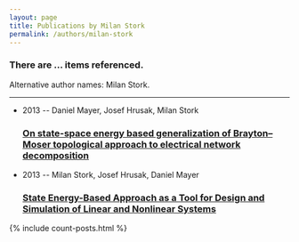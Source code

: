 ```yaml
---
layout: page
title: Publications by Milan Stork
permalink: /authors/milan-stork
---
```


<h3 id="number-posts">There are ... items referenced.</h3>
<p id='info-authors'>Alternative author names: Milan Stork.</p>
<hr />
<ul class="post-list">
<li><span class='post-meta'>2013 -- Daniel Mayer, Josef Hrusak, Milan Stork</span><h3><a class='post-link' href="{{ site.baseurl }}/on-state-space-energy-based-generalization-of-brayton-moser-topological-approach-to-electrical-network-decomposition">On state-space energy based generalization of Brayton–Moser topological approach to electrical network decomposition</a></h3></li>
<li><span class='post-meta'>2013 -- Milan Stork, Josef Hrusak, Daniel Mayer</span><h3><a class='post-link' href="{{ site.baseurl }}/state-energy-based-approach-as-a-tool-for-design-and-simulation-of-linear-and-nonlinear-systems">State Energy-Based Approach as a Tool for Design and Simulation of Linear and Nonlinear Systems</a></h3></li>

</ul>
{% include count-posts.html %}
